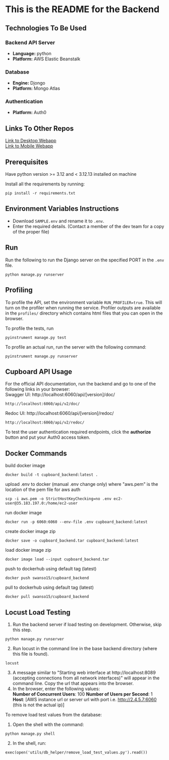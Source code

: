 # This is the README for the Backend

## Technologies To Be Used
### Backend API Server
- **Language:** python
- **Platform:** AWS Elastic Beanstalk
### Database
- **Engine:** Djongo
- **Platform:** Mongo Atlas
### Authentication
- **Platform:** Auth0

## Links To Other Repos
[Link to Desktop Webapp](https://github.com/COMP4350-Team2/Desktop-WebApp) <br/>
[Link to Mobile Webapp](https://github.com/COMP4350-Team2/Mobile-WebApp)

## Prerequisites
Have python version >= 3.12 and < 3.12.13 installed on machine

Install all the requirements by running:
```
pip install -r requirements.txt
```

## Environment Variables Instructions
- Download `SAMPLE.env` and rename it to `.env`. 
- Enter the required details. (Contact a member of the dev team for a copy of the proper file)

## Run
Run the following to run the Django server on the specified PORT in the `.env` file.
```
python manage.py runserver
```

## Profiling
To profile the API, set the environment variable `RUN_PROFILER=true`. This will turn on the profiler when running the service.
Profiler outputs are available in the `profiles/` directory which contains html files that you can open in the browser.

To profile the tests, run 
```
pyinstrument manage.py test
```

To profile an actual run, run the server with the following command:
```
pyinstrument manage.py runserver
```

## Cupboard API Usage
For the official API documentation, run the backend and go to one of the following links in your browser:  
Swagger UI: http://localhost:6060/api/[version]/doc/  
```
http://localhost:6060/api/v2/doc/
```  

Redoc UI: http://localhost:6060/api/[version]/redoc/  
```
http://localhost:6060/api/v2/redoc/
```

To test the user authentication required endpoints, click the **authorize** button and put your Auth0 access token.

## Docker Commands
build docker image
```
docker build -t cupboard_backend:latest .
```

upload .env to docker (manual .env change only) where "aws.pem" is the location of the pem file for aws auth
```
scp -i aws.pem -o StrictHostKeyChecking=no .env ec2-user@35.183.197.0:/home/ec2-user
```

run docker image 
```
docker run -p 6060:6060 --env-file .env cupboard_backend:latest
```

create docker image zip
```
docker save -o cupboard_backend.tar cupboard_backend:latest
```

load docker image zip
```
docker image load --input cupboard_backend.tar
```

push to dockerhub using default tag (latest)
```
docker push swanso15/cupboard_backend
```

pull to dockerhub using default tag (latest)
```
docker pull swanso15/cupboard_backend
```

## Locust Load Testing
1. Run the backend server if load testing on development. Otherwise, skip this step.
```
python manage.py runserver
```
2. Run locust in the command line in the base backend directory (where this file is found).
```
locust
```
3. A message similar to "Starting web interface at http://localhost:8089 (accepting connections from all network interfaces)" will appear in the command line. Copy the url that appears into the browser.
4. In the browser, enter the following values:  
**Number of Concurrent Users**: 100
**Number of Users per Second**: 1
**Host**: [AWS instance url or server url with port i.e. http://2.4.5.7:6060 (this is not the actual ip)]  

To remove load test values from the database:
1. Open the shell with the command:
```
python manage.py shell
```
2. In the shell, run:
```
exec(open('utils/db_helper/remove_load_test_values.py').read())
```
